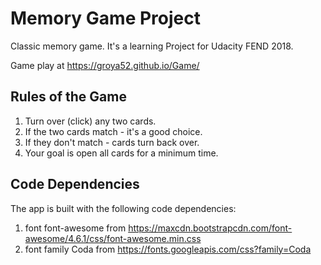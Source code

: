 # Memory Game Project

Classic memory game. It's a learning Project for Udacity FEND 2018.

Game play at https://groya52.github.io/Game/

## Rules of the Game

1. Turn over (click) any two cards.
2. If the two cards match - it's a good choice.
3. If they don't match - cards turn back over.
4. Your goal is open all cards for a minimum time.   


## Code Dependencies

The app is built with the following code dependencies:
1. font font-awesome from https://maxcdn.bootstrapcdn.com/font-awesome/4.6.1/css/font-awesome.min.css
2. font family Coda from https://fonts.googleapis.com/css?family=Coda
